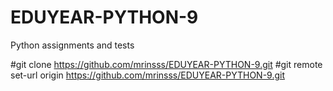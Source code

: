 # EDUYEAR-PYTHON-9
Python assignments and tests

#git clone https://github.com/mrinsss/EDUYEAR-PYTHON-9.git
#git remote set-url origin https://github.com/mrinsss/EDUYEAR-PYTHON-9.git
